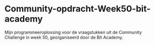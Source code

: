 # Community-opdracht-Week50-bit-academy
Mijn programmeeroplossing voor de vraagstukken uit de Community Challenge in week 50, georganiseerd door de Bit Academy.
